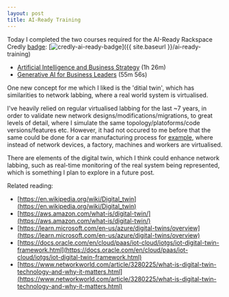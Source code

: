 ```yaml
---
layout: post
title: AI-Ready Training
---
```


Today I completed the two courses required for the AI-Ready Rackspace Credly [badge](https://www.credly.com/org/rackspace-technology/badge/ai-ready):
[![credly-ai-ready-badge](https://images.credly.com/size/680x680/images/b6035cce-9ca5-4786-94d5-f6121b3429f0/image.png)]({{ site.baseurl }}/ai-ready-training)

- [Artificial Intelligence and Business Strategy](https://www.linkedin.com/learning/artificial-intelligence-and-business-strategy/) (1h 26m)
- [Generative AI for Business Leaders](https://www.linkedin.com/learning/generative-ai-for-business-leaders/) (55m 56s)

One new concept for me which I liked is the 'ditial twin', which has similarities to network labbing, where a real world system is virtualised.

I've heavily relied on regular virtualised labbing for the last ~7 years, in order to validate new network designs/modifications/migrations, to great levels of detail, where I simulate the same topology/platoforms/code versions/features etc. However, it had not occured to me before that the same could be done for a car manufacturing process for [example](https://techcrunch.com/2023/01/03/mercedes-to-use-nvidias-digital-twin-tech-to-modernize-its-factories/), where instead of network devices, a factory, machines and workers are virtualised.

There are elements of the digital twin, which I think could enhance network labbing, such as real-time monitoring of the real system being represented, which is something I plan to explore in a future post.

Related reading:
- [https://en.wikipedia.org/wiki/Digital_twin](https://en.wikipedia.org/wiki/Digital_twin)
- [https://aws.amazon.com/what-is/digital-twin/](https://aws.amazon.com/what-is/digital-twin/)
- [https://learn.microsoft.com/en-us/azure/digital-twins/overview](https://learn.microsoft.com/en-us/azure/digital-twins/overview)
- [https://docs.oracle.com/en/cloud/paas/iot-cloud/iotgs/iot-digital-twin-framework.html](https://docs.oracle.com/en/cloud/paas/iot-cloud/iotgs/iot-digital-twin-framework.html)
- [https://www.networkworld.com/article/3280225/what-is-digital-twin-technology-and-why-it-matters.html](https://www.networkworld.com/article/3280225/what-is-digital-twin-technology-and-why-it-matters.html)